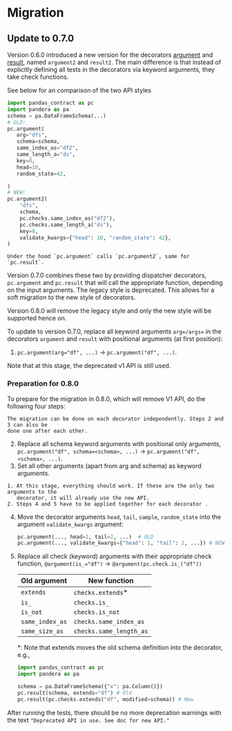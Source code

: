 # Migration
## Update to 0.7.0
Version 0.6.0 introduced a new version for the decorators
[argument](#pandas_contract.argument) and [result](#pandas_contract.result),
named `argument2` and `result2`. The main difference is that instead of explicitly
defining all tests in the decorators via keyword arguments, they take check functions.

See below for an comparison of the two API styles

```python
import pandas_contract as pc
import pandera as pa
schema = pa.DataFrameSchema(...)
# OLD:
pc.argument(
   arg="dfs",
   schema=schema,
   same_index_as="df2",
   same_length_a="ds",
   key=0,
   head=10,
   random_state=42,

)
# NEW:
pc.argument2(
    "dfs",
    schema,
    pc.checks.same_index_as("df2"),
    pc.checks.same_length_a("ds"),
    key=0,
    validate_kwargs={"head": 10, "random_state": 42},
)
```

```{note}
Under the hood `pc.argument` calls `pc.argument2`, same for `pc.result`.
```

Version 0.7.0 combines these two by providing dispatcher decorators, `pc.argument` and
`pc.result` that will call the appropriate function, depending on the input arguments.
The legacy style is deprecated. This allows for a soft migration to the new style of
decorators.

Version 0.8.0 will remove the legacy style and only the new style will be supported
hence on.

To update to version 0.7.0, replace all keyword arguments `arg=/args=` in the
decorators `argument` and `result` with positional arguments (at first position):

1. `pc.argument(arg="df", ...)` -> `pc.argument("df", ...)`.

Note that at this stage, the deprecated v1 API is still used.

### Preparation for 0.8.0
To prepare for the migration in 0.8.0, which will remove V1 API, do the following four steps:

```{note}
The migration can be done on each decorator independently. Steps 2 and 3 can also be
done one after each other.
```

2. Replace all schema keyword arguments with positional only arguments,
   `pc.argument("df", schema=<schema>, ...)` -> `pc.argument("df", <schema>, ...)`.
3. Set all other arguments (apart from arg and schema) as keyword arguments.

```{note}
1. At this stage, everything should work. If these are the only two arguments to the
   decorator, it will already use the new API.
2. Steps 4 and 5 have to be applied together for each decorator .
```

4. Move the decorator arguments `head`, `tail`, `sample`, `random_state` into the
   argument `validate_kwargs` argument:
   ```python
   pc.argument(..., head=1, tail=2, ...)  # OLD
   pc.argument(..., validate_kwargs={"head": 1, "tail": 2, ...}) # NEW
   ```
5. Replace all check (keyword) arguments with their appropriate check function,
   `@argument(is_="df")` -> `@argument(pc.check.is_("df"))`

   | Old argument    | New function            |
   |-----------------|-------------------------|
   | `extends`       | `checks.extends`*       |
   | `is_`      | `checks.is_`            |
   | `is_not`        | `checks.is_not`         |
   | `same_index_as` | `checks.same_index_as`  |
   | `same_size_as`  | `checks.same_length_as` |

   *: Note that extends moves the old schema definition into the decorator, e.g.,
   ```python
   import pandas_contract as pc
   import pandera as pa

   schema = pa.DataFrameSchema({"x": pa.Column()})
   pc.result(schema, extends="df") # Old
   pc.result(pc.checks.extends("df", modified=schema)) # New
   ```

After running the tests, there should be no more deprecation warnings
with the text `"Deprecated API in use. See doc for new API."`


